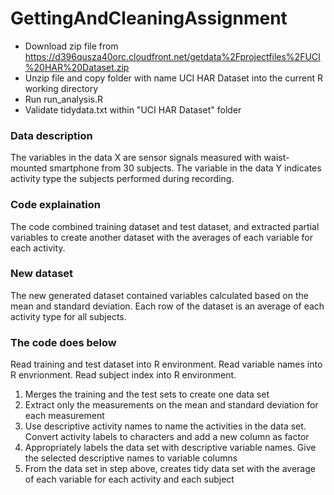 # GettingAndCleaningAssignment
* Download zip file from https://d396qusza40orc.cloudfront.net/getdata%2Fprojectfiles%2FUCI%20HAR%20Dataset.zip
* Unzip file and copy folder with name UCI HAR Dataset into the current R working directory
* Run run_analysis.R
* Validate tidydata.txt within "UCI HAR Dataset" folder

### Data description
The variables in the data X are sensor signals measured with waist-mounted smartphone from 30 subjects. The variable in the data Y indicates activity type the subjects performed during recording.

### Code explaination
The code combined training dataset and test dataset,  and extracted partial variables to create another dataset with the averages of each variable for each activity.

### New dataset
The new generated dataset contained variables calculated based on the mean and standard deviation. Each row of the dataset is an average of each activity type for all subjects.

### The code does below
Read training and test dataset into R environment.
Read variable names into R envrionment.
Read subject index into R environment.

1. Merges the training and the test sets to create one data set
2. Extract only the measurements on the mean and standard deviation for each measurement
3. Use descriptive activity names to name the activities in the data set.
Convert activity labels to characters and add a new column as factor
4. Appropriately labels the data set with descriptive variable names.
Give the selected descriptive names to variable columns
5. From the data set in step above, creates tidy data set with the average of each variable for each activity and each subject
